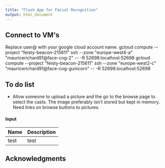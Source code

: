 ```yaml
---
title: "Flask App for Facial Recognition"
output: html_document
---
```


## Connect to VM's 
Replace user@ with your google cloud account name. 
gcloud compute --project "feisty-beacon-215611" ssh --zone "europe-west4-a" "mauricerichard91@face-cog-2" -- -R 52698:localhost:52698
gcloud compute --project "feisty-beacon-215611" ssh --zone "europe-west2-c" "mauricerichard91@face-cog-gunicorn" -- -R 52698:localhost:52698

## To do list

* Allow someone to upload a picture and the go to the browse page to select the casts. The image preferably isn't stored but kept in memory. Need links on browse buttons to pictures.



#### Input

Name | Description
------------------ | -------------------------------------------------
test | test


## Acknowledgments


